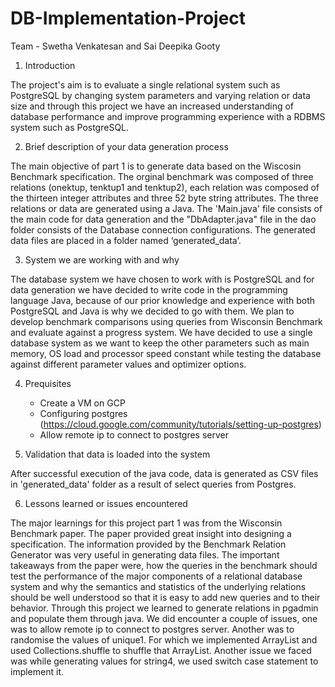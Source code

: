 # DB-Implementation-Project

Team - Swetha Venkatesan and Sai Deepika Gooty

1. Introduction

The project's aim is to evaluate a single relational system such as PostgreSQL by changing system parameters and varying relation or data size and through this project we have an increased understanding of database performance and improve programming experience with a RDBMS system such as PostgreSQL.

2. Brief description of your data generation process 

The main objective of part 1 is to generate data based on the Wiscosin Benchmark specification. The orginal benchmark was composed of three relations (onektup, tenktup1 and tenktup2), each relation was composed of the thirteen integer attributes and three 52 byte string attributes. The three relations or data are generated using a Java. The 'Main.java' file consists of the main code for data generation and the "DbAdapter.java" file in the dao folder consists of the Database connection configurations. The generated data files are placed in a folder named ‘generated_data’.  

3. System we are working with and why 

The database system we have chosen to work with is PostgreSQL and for data generation we have decided to write code in the programming language Java, because of our prior knowledge and experience with both PostgreSQL and Java is why we decided to go with them. We plan to develop benchmark comparisons using queries from Wisconsin Benchmark and evaluate against a progress system. We have decided to use a single database system as we want to keep the other parameters such as  main memory, OS load and processor speed constant while testing the database against different parameter values and optimizer options. 

4. Prequisites
    - Create a VM on GCP
    - Configuring postgres (https://cloud.google.com/community/tutorials/setting-up-postgres)
    - Allow remote ip to connect to postgres server

5. Validation that data is loaded into the system

After successful execution of the java code, data is generated as CSV files in 'generated_data' folder as a result of select queries from Postgres.

6. Lessons learned or issues encountered

The major learnings for this project part 1 was from the Wisconsin Benchmark paper. The paper provided great insight into designing a specification. The information provided by the Benchmark Relation Generator was very useful in generating data files. The important takeaways from the paper were, how the queries in the benchmark should test the performance of the major components of a relational database system and why the semantics and statistics of the underlying relations should be well understood so that it is easy to add new queries and to their behavior. Through this project we learned to generate relations in pgadmin and populate them through java. We did encounter a couple of issues, one was to allow remote ip to connect to postgres server. Another was to randomise the values of unique1. For which we implemented ArrayList and used Collections.shuffle to shuffle that ArrayList. Another issue we faced was while generating values for string4, we used switch case statement to implement it.





